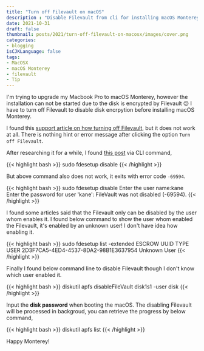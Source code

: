 ```yaml
---
title: "Turn off Filevault on macOS"
description : "Disable Filevault from cli for installing macOS Monterey"
date: 2021-10-31
draft: false
thumbnail: posts/2021/turn-off-filevault-on-macosx/images/cover.png
categories:
- blogging
isCJKLanguage: false
tags:
- MacOSX
- macOS Monterey
- filevault
- Tip
---
```


I'm trying to upgrade my Macbook Pro to macOS Monterey, however the installation can not be started due to the disk is encrypted by Filevault :confused: I have to turn off Filevault to disable disk encrpytion before installing macOS Monterey.

I found this [support article on how turning off Filevault][turn-off-filevault], but it does not work at all. There is nothing hint or error message after clicking the option `Turn off Filevault`.

<!--more-->

After researching it for a while, I found [this post][disabling-filevault] via CLI command,

{{< highlight bash >}}
sudo fdesetup disable
{{< /highlight >}}

But above command also does not work, it exits with error code `-69594`.

{{< highlight bash >}}
sudo fdesetup disable
Enter the user name:kane
Enter the password for user 'kane':
FileVault was not disabled (-69594).
{{< /highlight >}}

I found some articles said that the Filevault only can be disabled by the user whom enables it. I found below command to show the user whom enabled the Filevault, it's enabled by an unknown user! I don't have idea how enabling it.

{{< highlight bash >}}
sudo fdesetup list -extended
ESCROW  UUID                                                                     TYPE USER
        2D3F7CA5-4ED4-4537-8DA2-98B1E3637954                             Unknown User
{{< /highlight >}}

Finally I found below command line to disable Filevault though I don't know which user enabled it.

{{< highlight bash >}}
diskutil apfs disableFileVault disk1s1 -user disk
{{< /highlight >}}

Input the **disk password** when booting the macOS. The disabling Filevault will be processed in backgroud, you can retrieve the progress by below command,

{{< highlight bash >}}
diskutil apfs list
{{< /highlight >}}

Happy Monterey!

[turn-off-filevault]: https://support.apple.com/guide/mac-help/turn-off-filevault-encryption-on-mac-mchlp2560/11.0/mac/11.0
[disabling-filevault]: https://docs.centrify.com/Content/mac-admin/FV2-Disable.htm